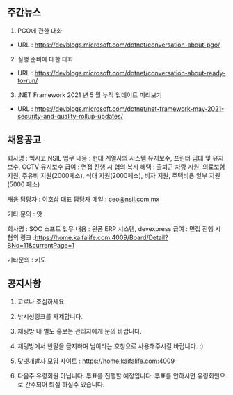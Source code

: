 ## 주간뉴스
1) PGO에 관한 대화
- URL : https://devblogs.microsoft.com/dotnet/conversation-about-pgo/

2) 실행 준비에 대한 대화
- URL : https://devblogs.microsoft.com/dotnet/conversation-about-ready-to-run/

3) .NET Framework 2021 년 5 월 누적 업데이트 미리보기
- URL : https://devblogs.microsoft.com/dotnet/net-framework-may-2021-security-and-quality-rollup-updates/

## 채용공고
회사명 : 멕시코 NSIL
업무 내용 : 현대 계열사의 시스템 유지보수, 프린터 임대 및 유지보수, CCTV 유지보수
급여 : 면접 진행 시 협의
복지 혜택 : 출퇴근 차량 지원, 의료보험 지원, 주유비 지원(2000페소), 식대 지원(2000페소), 비자 지원, 주택비용 일부 지원 (5000 페소)

채용 담당자 : 이호삼 대표
담당자 메일 : ceo@nsil.com.mx

기타 문의 : 앗

회사명 : SOC 소프트
업무 내용 : 윈폼 ERP 시스템, devexpress
급여 : 면접 진행 시 협의
링크 :https://home.kaifalife.com:4009/Board/Detail?BNo=11&currentPage=1

기타문의 : 키모

## 공지사항

1) 코로나 조심하세요.

2) 낚시성링크를 자제합니다.

3) 채팅방 내 별도 홍보는 관리자에게 문의 바랍니다. 

4) 채팅방에서 반말을 금지하며 님이라는 호칭으로 사용해주시길 바랍니다. :)

5) 닷넷개발자 모임 사이트 : https://home.kaifalife.com:4009

6) 다음주 유령회원 아닙니다. 투표를 진행할 예정입니다. 투표를 안하시면 유령회원으로 간주되어 퇴실 하실수 있습니다.

